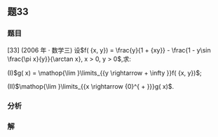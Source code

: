 ## 题33
### 题目
[33] (2006 年 · 数学三) 设$f( {x, y})  = \frac{y}{1 + {xy}} - \frac{1 - y\sin \frac{\pi x}{y}}{\arctan x}, x > 0, y > 0$,求:

(I)$g( x)  = \mathop{\lim }\limits_{{y \rightarrow   + \infty }}f( {x, y})$;

(II)$\mathop{\lim }\limits_{{x \rightarrow  {0}^{ + }}}g( x)$. 
### 分析

### 解